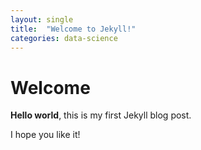 ```yaml
---
layout: single
title:  "Welcome to Jekyll!"
categories: data-science
---
```


# Welcome

**Hello world**, this is my first Jekyll blog post.

I hope you like it!
